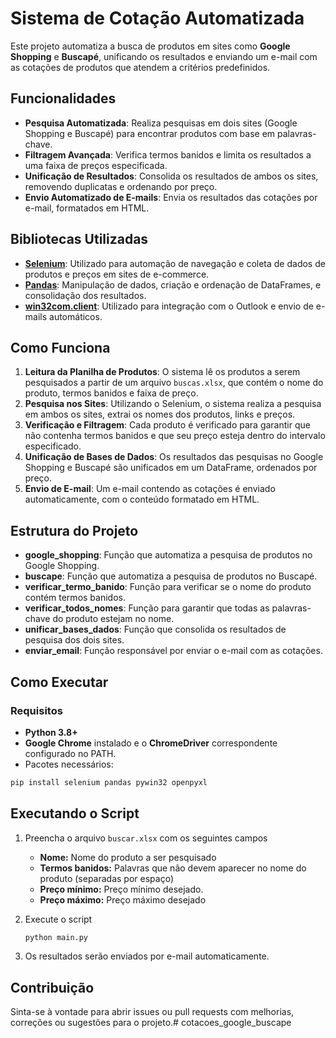 # Sistema de Cotação Automatizada

Este projeto automatiza a busca de produtos em sites como **Google Shopping** e **Buscapé**, unificando os resultados e enviando um e-mail com as cotações de produtos que atendem a critérios predefinidos.

## Funcionalidades

- **Pesquisa Automatizada**: Realiza pesquisas em dois sites (Google Shopping e Buscapé) para encontrar produtos com base em palavras-chave.
- **Filtragem Avançada**: Verifica termos banidos e limita os resultados a uma faixa de preços especificada.
- **Unificação de Resultados**: Consolida os resultados de ambos os sites, removendo duplicatas e ordenando por preço.
- **Envio Automatizado de E-mails**: Envia os resultados das cotações por e-mail, formatados em HTML.

## Bibliotecas Utilizadas

- **[Selenium](https://www.selenium.dev/)**: Utilizado para automação de navegação e coleta de dados de produtos e preços em sites de e-commerce.
- **[Pandas](https://pandas.pydata.org/)**: Manipulação de dados, criação e ordenação de DataFrames, e consolidação dos resultados.
- **[win32com.client](https://pypi.org/project/pywin32/)**: Utilizado para integração com o Outlook e envio de e-mails automáticos.

## Como Funciona

1. **Leitura da Planilha de Produtos**: O sistema lê os produtos a serem pesquisados a partir de um arquivo `buscas.xlsx`, que contém o nome do produto, termos banidos e faixa de preço.
2. **Pesquisa nos Sites**: Utilizando o Selenium, o sistema realiza a pesquisa em ambos os sites, extrai os nomes dos produtos, links e preços.
3. **Verificação e Filtragem**: Cada produto é verificado para garantir que não contenha termos banidos e que seu preço esteja dentro do intervalo especificado.
4. **Unificação de Bases de Dados**: Os resultados das pesquisas no Google Shopping e Buscapé são unificados em um DataFrame, ordenados por preço.
5. **Envio de E-mail**: Um e-mail contendo as cotações é enviado automaticamente, com o conteúdo formatado em HTML.

## Estrutura do Projeto

- **google_shopping**: Função que automatiza a pesquisa de produtos no Google Shopping.
- **buscape**: Função que automatiza a pesquisa de produtos no Buscapé.
- **verificar_termo_banido**: Função para verificar se o nome do produto contém termos banidos.
- **verificar_todos_nomes**: Função para garantir que todas as palavras-chave do produto estejam no nome.
- **unificar_bases_dados**: Função que consolida os resultados de pesquisa dos dois sites.
- **enviar_email**: Função responsável por enviar o e-mail com as cotações.

## Como Executar

### Requisitos

- **Python 3.8+**
- **Google Chrome** instalado e o **ChromeDriver** correspondente configurado no PATH.
- Pacotes necessários:

```bash
pip install selenium pandas pywin32 openpyxl
```

## Executando o Script

1. Preencha o arquivo `buscar.xlsx` com os seguintes campos
    - **Nome:** Nome do produto a ser pesquisado
    - **Termos banidos:** Palavras que não devem aparecer no nome do produto (separadas por espaço)
    - **Preço mínimo:** Preço mínimo desejado.
    - **Preço máximo:** Preço máximo desejado
2. Execute o script

    ```bash
    python main.py
    ```
3. Os resultados serão enviados por e-mail automaticamente.

## Contribuição

Sinta-se à vontade para abrir issues ou pull requests com melhorias, correções ou sugestões para o projeto.# cotacoes_google_buscape
